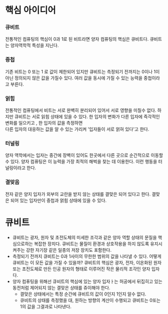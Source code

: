 # 핵심 아이디어 

### 큐비트

전통적인 컴퓨팅의 핵심이 0과 1로 된 비트라면 양자 컴퓨팅의 핵심은 큐비트다. 
큐비트는 양자역학적 특성을 지닌다. 

### 중첩

기존 비트는 0 또는 1 로 값이 제한되어 있지만 큐비트는 측정되기 전까지는 0이나 1이 아닌 정의되지 않은 값을 가질수 있다. 여러 값을 동시에 가질 수 있는 능력을 중첩이라고 부른다. 

### 얽힘 

전통적인 컴퓨팅에서 비트는 서로 완벽히 분리되어 있어서 서로 영향을 미칠수 없다. 하지만 큐비트는 서로 읽힘 상태에 있을 수 있다. 한 입자의 변화가 다른 입자에 즉각적인 변화를 일으키고 , 한 입자의 값을 측정하면  
다른 입자의 대응하는 값을 알 수 있는 가리켜 '입자들이 서로 얽혀 있다'고 한다. 

### 터널링

양자 역학에서는 입자는 중간에 장벽이 있어도 한곳에서 다른 곳으로 순간적으로 이동할 수 있다. 양자 컴퓨팅은 이 능력을 가장 최적의 해벅을 찾는 데 이용한다. 이런 행동을 터널링이라고 한다. 

### 결맞음 

전자 같은 양지 입자가 외부의 교란을 받지 않는 상태를 결맞은 되어 있다고 한다. 결맞은 되어 있는 입자만이 중첩과 얽힘 상태에 있을 수 있다. 

# 큐비트 

- 큐비트는 광자, 원자 및 초전도체의 미세한 조각과 같은 양자 역할 상태의 문질을 핵심으로하는 복잡한 장치다. 큐비트는 물질이 환경과 상호작용을 하지 않도록 유지시켜주는 강한 자기장 같은 일종의 저장 장치도 포함한다. 
- 측정되기 전까지 큐비트는 0과 1사이의 무한한 범위의 값을 나타낼 수 있다. 어떻게 큐비트는 이 모든 값을 가질 수 있을까? 큐비트의 핵심은 광자, 전자, 이온화된 원자 또는 초전도체로 만든 인공 원자의 형태로 이루어진 작은 물리적 조각인 양자 입자다. 
- 양자 컴퓨팅을 위해선 큐비트의 핵심에 있는 양자 입자ㅏ는 허공에서 뒤집히고 있는 동전처럼 제어되지 않는 결맞은 상태를 쥬이해야 한다. 
  - 결맞은 상태에서는 특정 순간에 큐비트의 값이 0인지 1인지 알수 없다. 
  - 큐비트의 상태를 측정했을 대, 원하는 방향의 계산이 수행되고 큐비트는 0또는 1의 값을 그결과로 나타낸다. 

